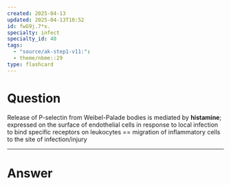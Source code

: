 ```yaml
---
created: 2025-04-13
updated: 2025-04-13T10:52
id: fwG9j.7*x.
specialty: infect
specialty_id: 48
tags:
  - "source/ak-step1-v11:": 
  - theme/nbme::29
type: flashcard
---
```


# Question
Release of P-selectin from Weibel-Palade bodies is mediated by **histamine**; expressed on the surface of endothelial cells in response to local infection to bind specific receptors on leukocytes == migration of inflammatory cells to the site of infection/injury

---

# Answer
